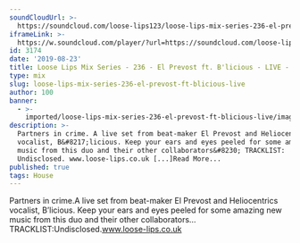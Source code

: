 ```yaml
---
soundCloudUrl: >-
  https://soundcloud.com/loose-lips123/loose-lips-mix-series-236-el-prevost-ft-blicious
iframeLink: >-
  https://w.soundcloud.com/player/?url=https://soundcloud.com/loose-lips123/loose-lips-mix-series-236-el-prevost-ft-blicious&color=00aabb&auto_play=false&hide_related=false&show_comments=true&show_user=true&show_reposts=false
id: 3174
date: '2019-08-23'
title: Loose Lips Mix Series - 236 - El Prevost ft. B'licious - LIVE - Loose Lips
type: mix
slug: loose-lips-mix-series-236-el-prevost-ft-blicious-live
author: 100
banner:
  - >-
    imported/loose-lips-mix-series-236-el-prevost-ft-blicious-live/image3174.jpeg
description: >-
  Partners in crime. A live set from beat-maker El Prevost and Heliocentrics
  vocalist, B&#8217;licious. Keep your ears and eyes peeled for some amazing new
  music from this duo and their other collaborators&#8230; TRACKLIST:
  Undisclosed. www.loose-lips.co.uk [...]Read More...
published: true
tags: House
---
```

Partners in crime.A live set from beat-maker El Prevost and Heliocentrics vocalist, B’licious. Keep your ears and eyes peeled for some amazing new music from this duo and their other collaborators…TRACKLIST:Undisclosed.www.loose-lips.co.uk